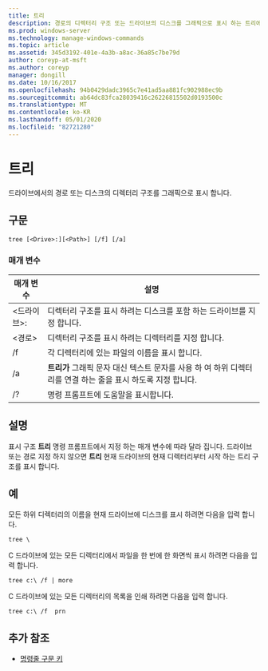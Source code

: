```yaml
---
title: 트리
description: 경로의 디렉터리 구조 또는 드라이브의 디스크를 그래픽으로 표시 하는 트리에 대 한 참조 항목입니다.
ms.prod: windows-server
ms.technology: manage-windows-commands
ms.topic: article
ms.assetid: 345d3192-401e-4a3b-a8ac-36a85c7be79d
author: coreyp-at-msft
ms.author: coreyp
manager: dongill
ms.date: 10/16/2017
ms.openlocfilehash: 94b0429dadc3965c7e41ad5aa881fc902988ec9b
ms.sourcegitcommit: ab64dc83fca28039416c26226815502d0193500c
ms.translationtype: MT
ms.contentlocale: ko-KR
ms.lasthandoff: 05/01/2020
ms.locfileid: "82721280"
---
```

# <a name="tree"></a>트리

드라이브에서의 경로 또는 디스크의 디렉터리 구조를 그래픽으로 표시 합니다.



## <a name="syntax"></a>구문

```
tree [<Drive>:][<Path>] [/f] [/a]
```

### <a name="parameters"></a>매개 변수

|매개 변수|설명|
|---------|-----------|
|\<드라이브>:|디렉터리 구조를 표시 하려는 디스크를 포함 하는 드라이브를 지정 합니다.|
|\<경로>|디렉터리 구조를 표시 하려는 디렉터리를 지정 합니다.|
|/f|각 디렉터리에 있는 파일의 이름을 표시 합니다.|
|/a|**트리가** 그래픽 문자 대신 텍스트 문자를 사용 하 여 하위 디렉터리를 연결 하는 줄을 표시 하도록 지정 합니다.|
|/?|명령 프롬프트에 도움말을 표시합니다.|

## <a name="remarks"></a>설명

표시 구조 **트리** 명령 프롬프트에서 지정 하는 매개 변수에 따라 달라 집니다. 드라이브 또는 경로 지정 하지 않으면 **트리** 현재 드라이브의 현재 디렉터리부터 시작 하는 트리 구조를 표시 합니다.

## <a name="examples"></a>예

모든 하위 디렉터리의 이름을 현재 드라이브에 디스크를 표시 하려면 다음을 입력 합니다.
```
tree \
```
C 드라이브에 있는 모든 디렉터리에서 파일을 한 번에 한 화면씩 표시 하려면 다음을 입력 합니다.
```
tree c:\ /f | more 
```
C 드라이브에 있는 모든 디렉터리의 목록을 인쇄 하려면 다음을 입력 합니다.
```
tree c:\ /f  prn 
```

## <a name="additional-references"></a>추가 참조

- [명령줄 구문 키](command-line-syntax-key.md)